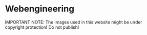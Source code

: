 # Webengineering

IMPORTANT NOTE: The images used in this website might be under copyright protection! Do not publish!
